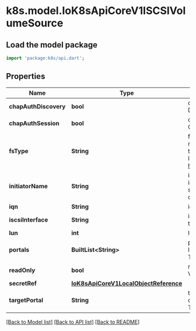 # k8s.model.IoK8sApiCoreV1ISCSIVolumeSource

## Load the model package
```dart
import 'package:k8s/api.dart';
```

## Properties
Name | Type | Description | Notes
------------ | ------------- | ------------- | -------------
**chapAuthDiscovery** | **bool** | chapAuthDiscovery defines whether support iSCSI Discovery CHAP authentication | [optional] 
**chapAuthSession** | **bool** | chapAuthSession defines whether support iSCSI Session CHAP authentication | [optional] 
**fsType** | **String** | fsType is the filesystem type of the volume that you want to mount. Tip: Ensure that the filesystem type is supported by the host operating system. Examples: \"ext4\", \"xfs\", \"ntfs\". Implicitly inferred to be \"ext4\" if unspecified. More info: https://kubernetes.io/docs/concepts/storage/volumes#iscsi | [optional] 
**initiatorName** | **String** | initiatorName is the custom iSCSI Initiator Name. If initiatorName is specified with iscsiInterface simultaneously, new iSCSI interface <target portal>:<volume name> will be created for the connection. | [optional] 
**iqn** | **String** | iqn is the target iSCSI Qualified Name. | 
**iscsiInterface** | **String** | iscsiInterface is the interface Name that uses an iSCSI transport. Defaults to 'default' (tcp). | [optional] 
**lun** | **int** | lun represents iSCSI Target Lun number. | 
**portals** | **BuiltList&lt;String&gt;** | portals is the iSCSI Target Portal List. The portal is either an IP or ip_addr:port if the port is other than default (typically TCP ports 860 and 3260). | [optional] 
**readOnly** | **bool** | readOnly here will force the ReadOnly setting in VolumeMounts. Defaults to false. | [optional] 
**secretRef** | [**IoK8sApiCoreV1LocalObjectReference**](IoK8sApiCoreV1LocalObjectReference.md) |  | [optional] 
**targetPortal** | **String** | targetPortal is iSCSI Target Portal. The Portal is either an IP or ip_addr:port if the port is other than default (typically TCP ports 860 and 3260). | 

[[Back to Model list]](../README.md#documentation-for-models) [[Back to API list]](../README.md#documentation-for-api-endpoints) [[Back to README]](../README.md)


